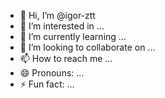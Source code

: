 - 👋 Hi, I’m @igor-ztt
- 👀 I’m interested in ...
- 🌱 I’m currently learning ...
- 💞️ I’m looking to collaborate on ...
- 📫 How to reach me ...
- 😄 Pronouns: ...
- ⚡ Fun fact: ...

<!---
igor-ztt/igor-ztt is a ✨ special ✨ repository because its `README.md` (this file) appears on your GitHub profile.
You can click the Preview link to take a look at your changes.
--->
